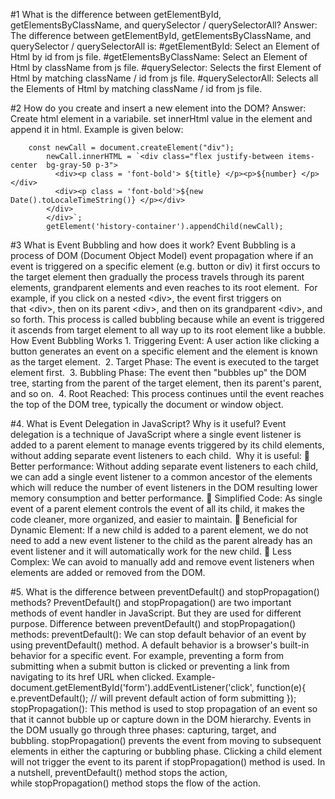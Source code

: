 #1 What is the difference between getElementById, getElementsByClassName, and querySelector / querySelectorAll?
Answer: The difference between getElementById, getElementsByClassName, and querySelector / querySelectorAll is:
        #getElementById: Select an Element of Html by id from js file.
        #getElementsByClassName: Select an Element of Html by className from js file.
        #querySelector: Selects the first Element of Html by matching className / id from js file.
        #querySelectorAll: Selects all the Elements of Html by matching className / id from js file.

#2 How do you create and insert a new element into the DOM?
Answer: Create html element in a variabile. set innerHtml value in the element and append it in  html.
        Example is given below:
        
        const newCall = document.createElement("div");
            newCall.innerHTML = `<div class="flex justify-between items-center  bg-gray-50 p-3">
              <div><p class = 'font-bold'> ${title} </p><p>${number} </p></div>
              <div><p class = 'font-bold'>${new Date().toLocaleTimeString()} </p></div>
            </div>
            </div>`;
            getElement('history-container').appendChild(newCall);


#3 What is Event Bubbling and how does it work?
        Event Bubbling is a process of DOM (Document Object Model) event propagation
        where if an event is triggered on a specific element (e.g. button or div) it first occurs to
        the target element then gradually the process travels through its parent elements,
        grandparent elements and even reaches to its root element.  For example, if you click
        on a nested &lt;div&gt;, the event first triggers on that &lt;div&gt;, then on its parent &lt;div&gt;, and
        then on its grandparent &lt;div&gt;, and so forth. This process is called bubbling because
        while an event is triggered it ascends from target element to all way up to its root
        element like a bubble.
        How Event Bubbling Works
        1. Triggering Event:
        A user action like clicking a button generates an event on a specific element and the
        element is known as the target element. 
        2. Target Phase:
        The event is executed to the target element first. 
        3. Bubbling Phase:
        The event then &quot;bubbles up&quot; the DOM tree, starting from the parent of the target
        element, then its parent&#39;s parent, and so on. 
        4. Root Reached:
        This process continues until the event reaches the top of the DOM tree, typically
        the document or window object.
        
#4. What is Event Delegation in JavaScript? Why is it useful?
        Event delegation is a technique of JavaScript where a single event listener is added to a
        parent element to manage events triggered by its child elements, without adding
        separate event listeners to each child. 
        Why it is useful:
         Better performance:
        Without adding separate event listeners to each child, we can add a single event
        listener to a common ancestor of the elements which will reduce the number of event
        listeners in the DOM resulting lower memory consumption and better performance.
         Simplified Code:
        As single event of a parent element controls the event of all its child, it makes the code
        cleaner, more organized, and easier to maintain.
         Beneficial for Dynamic Element:
        If a new child is added to a parent element, we do not need to add a new event listener
        to the child as the parent already has an event listener and it will automatically work for
        the new child.
         Less Complex:
        We can avoid to manually add and remove event listeners when elements are added or
        removed from the DOM.

        
#5. What is the difference between preventDefault() and stopPropagation()
methods?
        PreventDefault() and stopPropagation() are two important methods of event handler in
        JavaScript. But they are used for different purpose.
        Difference between preventDefault() and stopPropagation() methods:
        preventDefault():
        We can stop default behavior of an event by using preventDefault() method. A default
        behavior is a browser&#39;s built-in behavior for a specific event. For example, preventing a
        form from submitting when a submit button is clicked or preventing a link from
        navigating to its href URL when clicked.
        Example-
        document.getElementById(&#39;form&#39;).addEventListener(&#39;click&#39;, function(e){
        e.preventDefault(); // will prevent default action of form submitting
        });
        stopPropagation():
        This method is used to stop propagation of an event so that it cannot bubble up or
        capture down in the DOM hierarchy. Events in the DOM usually go through three
        phases: capturing, target, and bubbling. stopPropagation() prevents the event from
        moving to subsequent elements in either the capturing or bubbling phase.
        Clicking a child element will not trigger the event to its parent if stopPropagation()
        method is used.
        In a nutshell, preventDefault() method stops the action, while stopPropagation() method
        stops the flow of the action.
